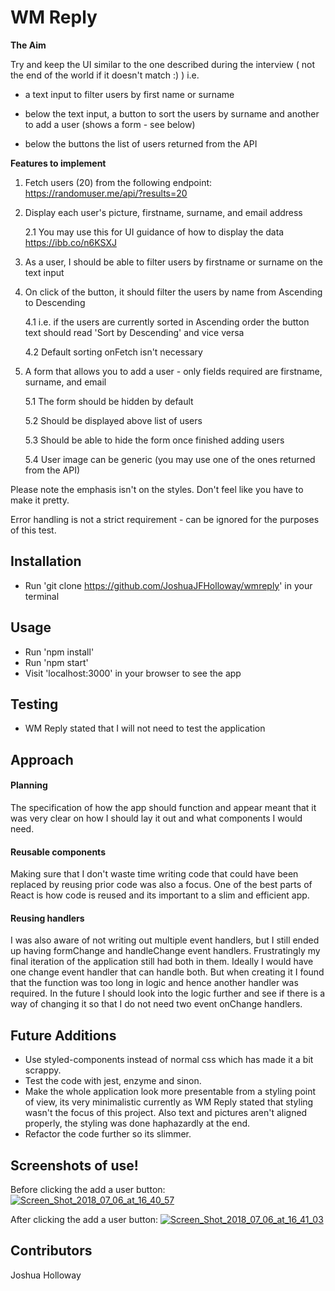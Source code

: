 # WM Reply

**The Aim**

Try and keep the UI similar to the one described during the interview ( not the end of the world if it doesn't match :) ) i.e.

- a text input to filter users by first name or surname

- below the text input, a button to sort the users by surname and another to add a user (shows a form - see below)

- below the buttons the list of users returned from the API

 
**Features to implement**

 

1. Fetch users (20) from the following endpoint: https://randomuser.me/api/?results=20

 

2. Display each user's picture, firstname, surname, and email address

    2.1 You may use this for UI guidance of how to display the data https://ibb.co/n6KSXJ

 

3. As a user, I should be able to filter users by firstname or surname on the text input

 

4. On click of the button, it should filter the users by name from Ascending to Descending

    4.1 i.e. if the users are currently sorted in Ascending order the button text should read 'Sort by Descending' and vice versa

    4.2 Default sorting onFetch isn't necessary

 

5. A form that allows you to add a user - only fields required are firstname, surname, and email

    5.1 The form should be hidden by default

    5.2 Should be displayed above list of users

    5.3 Should be able to hide the form once finished adding users

    5.4 User image can be generic (you may use one of the ones returned from the API)

Please note the emphasis isn't on the styles. Don't feel like you have to make it pretty.

Error handling is not a strict requirement - can be ignored for the purposes of this test.

## Installation

- Run 'git clone https://github.com/JoshuaJFHolloway/wmreply' in your terminal


## Usage

- Run 'npm install'
- Run 'npm start'
- Visit 'localhost:3000' in your browser to see the app

## Testing

- WM Reply stated that I will not need to test the application


## Approach

#### Planning

The specification of how the app should function and appear meant that it was very clear on how I should lay it out
and what components I would need.

#### Reusable components

Making sure that I don't waste time writing code that could have been replaced by reusing prior code was 
also a focus. One of the best parts of React is how code is reused and its important to a slim and efficient app.

#### Reusing handlers

I was also aware of not writing out multiple event handlers, but I still ended up having formChange and handleChange
event handlers. Frustratingly my final iteration of the application still had both in them. Ideally I would have one 
change event handler that can handle both. But when creating it I found that the function was too long in logic
and hence another handler was required. In the future I should look into the logic further and see if there
is a way of changing it so that I do not need two event onChange handlers.


## Future Additions

- Use styled-components instead of normal css which has made it a bit scrappy.
- Test the code with jest, enzyme and sinon.
- Make the whole application look more presentable from a styling point of view, its very minimalistic currently
as WM Reply stated that styling wasn't the focus of this project. Also text and pictures aren't aligned properly,
the styling was done haphazardly at the end.
- Refactor the code further so its slimmer.

## Screenshots of use!

Before clicking the add a user button:
<a href="https://ibb.co/d2mDcJ"><img src="https://preview.ibb.co/c8kTBd/Screen_Shot_2018_07_06_at_16_40_57.png" alt="Screen_Shot_2018_07_06_at_16_40_57" border="0"></a>

After clicking the add a user button:
<a href="https://ibb.co/hZSrWd"><img src="https://preview.ibb.co/cANQrd/Screen_Shot_2018_07_06_at_16_41_03.png" alt="Screen_Shot_2018_07_06_at_16_41_03" border="0"></a>

## Contributors

Joshua Holloway